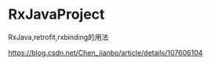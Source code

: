 # RxJavaProject
RxJava,retrofit,rxbinding的用法

https://blog.csdn.net/Chen_jianbo/article/details/107606104
